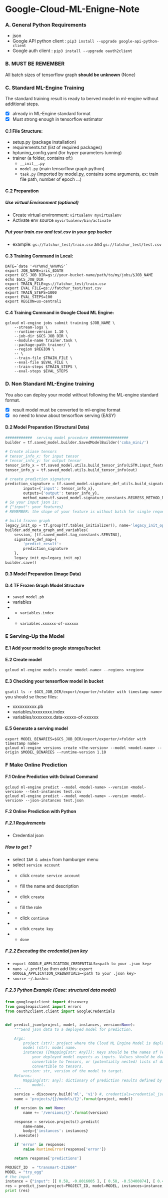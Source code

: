 # Google-Cloud-ML-Enigne-Note


### A. General Python Requirements
- json
- Google API python client : `pip3 install --upgrade google-api-python-client`
- Google auth client : `pip3 install --upgrade oauth2client`


### B. MUST BE REMEMBER
All batch sizes of tensorflow graph **should be unknown** (None) 


### C. Standard ML-Engine Training 
The standard training result is ready to berved model in ml-engine without additional steps.
- [x] already in ML-Engine standard format
- [x] Must strong enough in tensorflow estimator

#### C.1 File Structure:
- setup.py             (package installation)
- requirements.txt     (list of required packages)
- hptuning_config.yaml (for hyper parameters tunning)
- trainer (a folder, contains of:)
    - `__init__.py`
    - `model.py` (main tensorflow graph python)
    - `task.py` (imported by model.py, contains some arguments, ex: train file path, number of epoch ...)

#### C.2 Preparation
##### Use virtual Environment (optional)
- Create virtual environment: `virtualenv myvirtualenv`
- Activate env source `myvirtualenv/bin/activate`

##### Put your train.csv and test.csv in your gcp bucker
- example: `gs://fatchur_test/train.csv` and `gs://fatchur_test/test.csv`

#### C.3 Training Command in Local:
```
DATE=`date '+%Y%m%d_%H%M%S'`
export JOB_NAME=iris_$DATE
export GCS_JOB_DIR=gs://your-bucket-name/path/to/my/jobs/$JOB_NAME
echo $GCS_JOB_DIR
export TRAIN_FILE=gs://fatchur_test/train.csv
export EVAL_FILE=gs://fatchur_test/test.csv
export TRAIN_STEPS=1000
export EVAL_STEPS=100
export REGION=us-central1
```

#### C.4 Training Command in Google Cloud ML Engine:
```
gcloud ml-engine jobs submit training $JOB_NAME \
    --stream-logs \
    --runtime-version 1.10 \
    --job-dir $GCS_JOB_DIR \
    --module-name trainer.task \
    --package-path trainer/ \
    --region $REGION \
    -- \
    --train-file $TRAIN_FILE \
    --eval-file $EVAL_FILE \
    --train-steps $TRAIN_STEPS \
    --eval-steps $EVAL_STEPS
```

### D. Non Standard ML-Engine training
You also can deploy your model without following the ML-engine standard format.
- [x] result model must be converted to ml-engine format
- [x] no need to know about tensorflow serving (EASY)

#### D.2 Model Preparation (Structural Data)
```python
############  serving model procedure #################
builder = tf.saved_model.builder.SavedModelBuilder('coba_mini/')

# Create aliase tensors
# tensor_info_x: for input tensor
# tensor_info_y: for output tensor
tensor_info_x = tf.saved_model.utils.build_tensor_info(LSTM.input_feature_placeholder)
tensor_info_y = tf.saved_model.utils.build_tensor_info(out)

# create prediction signature
prediction_signature = tf.saved_model.signature_def_utils.build_signature_def(
        inputs={'input': tensor_info_x},
        outputs={'output': tensor_info_y},
        method_name=tf.saved_model.signature_constants.REGRESS_METHOD_NAME)
# So your input json is:
# {"input": your features}
# REMEMBER: the shape of your feature is without batch for single request

# build frozen graph
legacy_init_op = tf.group(tf.tables_initializer(), name='legacy_init_op')
builder.add_meta_graph_and_variables(
    session, [tf.saved_model.tag_constants.SERVING],
    signature_def_map={
        'predict_result':
        prediction_signature
    },
    legacy_init_op=legacy_init_op)
builder.save()
```

#### D.3 Model Preparation (Image Data)

#### D.4 TF Frozen Graph Model Structure 
- `saved_model.pb`
- variables
-   - `variables.index`
-   - `variables.xxxxxx-of-xxxxxx`



### E Serving-Up the Model
#### E.1 Add your model to google storage/bucket
#### E.2 Create model
`gcloud ml-engine models create <model-name> --regions <region>`

#### E.3 Checking your tensorflow model in bucket
`gsutil ls -r $GCS_JOB_DIR/export/exporter/<folder with timestamp name>`
you should se these files:
- xxxxxxxxxx.pb
- variables/xxxxxxxx.index
- variables/xxxxxxxx.data-xxxxx-of-xxxxxx

#### E.5 Generate a serving model
`export MODEL_BINARIES=$GCS_JOB_DIR/export/exporter/<folder with timestamp name>` <br>
`gcloud ml-engine versions create <the-version> --model <model-name> --origin $MODEL_BINARIES --runtime-version 1.10` 


### F Make Online Prediction
#### F.1 Online Prediction with Gcloud Command
`gcloud ml-engine predict --model <model-name> --version <model-version> --text-instances test.csv` <br>
`gcloud ml-engine predict --model <model-name> --version <model-version> --json-instances test.json`

#### F.2 Online Prediction with Python
##### F.2.1 Requirements
- Credential json
##### How to get ?
- select `IAM & admin` from hamburger menu
- select `service account`
-   -   click `create service account`
-   -   fill the name and description
-   -   click `create`
-   -   fill the role
-   -   click `continue`
-   -   click `create key`
-   -   `done`

##### F.2.2 Executing the credential json key
-   `export GOOGLE_APPLICATION_CREDENTIALS=<path to your .json key>`
-   `nano ~/.profilee` then add this: `export GOOGLE_APPLICATION_CREDENTIALS=<path to your .json key>`
-   `source ~/.bashrc`

##### F.2.3 Python Example (Case: structural data model)
```python
from googleapiclient import discovery
from googleapiclient import errors
from oauth2client.client import GoogleCredentials


def predict_json(project, model, instances, version=None):
    """Send json data to a deployed model for prediction.

    Args:
        project (str): project where the Cloud ML Engine Model is deployed.
        model (str): model name.
        instances ([Mapping[str: Any]]): Keys should be the names of Tensors
            your deployed model expects as inputs. Values should be datatypes
            convertible to Tensors, or (potentially nested) lists of datatypes
            convertible to tensors.
        version: str, version of the model to target.
    Returns:
        Mapping[str: any]: dictionary of prediction results defined by the
            model.
    """
    service = discovery.build('ml', 'v1') #, credentials=credential_json)
    name = 'projects/{}/models/{}'.format(project, model)

    if version is not None:
        name += '/versions/{}'.format(version)

    response = service.projects().predict(
        name=name,
        body={'instances': instances}
    ).execute()

    if 'error' in response:
        raise RuntimeError(response['error'])

    return response['predictions']

PROJECT_ID  = "transmart-212604"
MODEL = "try_egg"
# the input
instance = {"input": [[ 0.58, -0.8016005 ], [ 0.58, -0.53400874], [ 0.45333335, 0.8453637 ]]}
res = predict_json(project=PROJECT_ID, model=MODEL, instances=instance, version="v5")
print (res)
```

